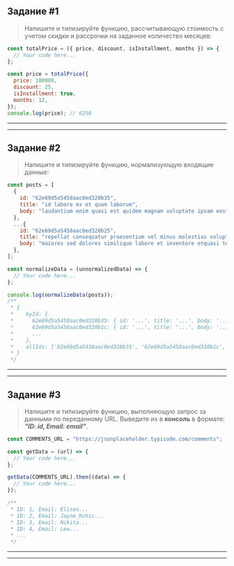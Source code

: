 ## Задание #1

> Напишите и типизируйте функцию, рассчитывающую стоимость с учетом скидки и рассрочки на заданное количество месяцев:

```javascript
const totalPrice = ({ price, discount, isInstallment, months }) => {
  // Your code here...
};

const price = totalPrice({
  price: 100000,
  discount: 25,
  isInstallment: true,
  months: 12,
});
console.log(price); // 6250
```

---

---

## Задание #2

> Напишите и типизируйте функцию, нормализующую входящие данные:

```javascript
const posts = [
  {
    id: "62e69d5a5458aac0ed320b35",
    title: "id labore ex et quam laborum",
    body: "laudantium enim quasi est quidem magnam voluptate ipsam eostempora quo necessitatibusdolor quam autem quasireiciendis et nam sapiente accusantium",
  },
  ...{
    id: "62e69d5a5458aac0ed320b25",
    title: "repellat consequatur praesentium vel minus molestias voluptatum",
    body: "maiores sed dolores similique labore et inventore etquasi temporibus esse sunt id eteos voluptatem aliquamratione corporis molestiae mollitia quia et magnam dolor",
  },
];

const normalizeData = (unnormalizedData) => {
  // Your code here...
};

console.log(normalizeData(posts));
/**
 * {
 *    byId: {
 *      62e69d5a5458aac0ed320b35: { id: '...', title: '...', body: '...' },
 *      62e69d5a5458aac0ed320b1c: { id: '...', title: '...', body: '...' },
 *      ...
 *    },
 *    allIds: ['62e69d5a5458aac0ed320b35', '62e69d5a5458aac0ed320b1c', ...]
 * }
 */
```

---

---

## Задание #3

> Напишите и типизируйте функцию, выполняющую запрос за данными по переданному URL. Выведите их в **консоль** в формате: **_"ID: id, Email: email"_**.

```javascript
const COMMENTS_URL = "https://jsonplaceholder.typicode.com/comments";

const getData = (url) => {
  // Your code here...
};

getData(COMMENTS_URL).then((data) => {
  // Your code here...
});

/**
 * ID: 1, Email: Eliseo...
 * ID: 2, Email: Jayne_Kuhic...
 * ID: 3, Email: Nikita...
 * ID: 4, Email: Lew...
 * ...
 */
```

---

---
